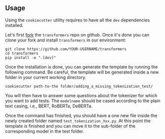 ## Usage

Using the `cookiecutter` utility requires to have all the `dev` dependencies installed. 

Let's first [fork](https://docs.github.com/en/get-started/quickstart/fork-a-repo) the `transformers` repo on github. Once it's done you can clone your fork and install `transformers` in our environment:

```shell script
git clone https://github.com/YOUR-USERNAME/transformers
cd transformers
pip install -e ".[dev]"
```

Once the installation is done, you can generate the template by running the following command. Be careful, the template will be generated inside a new folder in your current working directory.

```shell script
cookiecutter path-to-the folder/adding_a_missing_tokenization_test/
```

You will then have to answer some questions about the tokenizer for which you want to add tests. The `modelname` should be cased according to the plain text casing, i.e., BERT, RoBERTa, DeBERTa.

Once the command has finished, you should have a one new file inside the newly created folder named `test_tokenization_Xxx.py`. At this point the template is finished and you can move it to the sub-folder of the corresponding model in the test folder.
